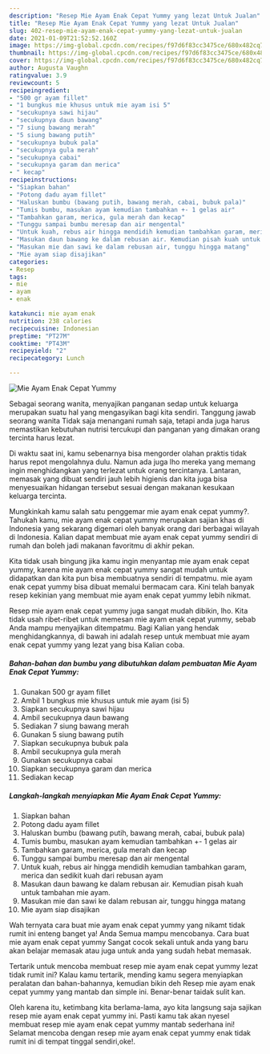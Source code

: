 ```yaml
---
description: "Resep Mie Ayam Enak Cepat Yummy yang lezat Untuk Jualan"
title: "Resep Mie Ayam Enak Cepat Yummy yang lezat Untuk Jualan"
slug: 402-resep-mie-ayam-enak-cepat-yummy-yang-lezat-untuk-jualan
date: 2021-01-09T21:52:52.160Z
image: https://img-global.cpcdn.com/recipes/f97d6f83cc3475ce/680x482cq70/mie-ayam-enak-cepat-yummy-foto-resep-utama.jpg
thumbnail: https://img-global.cpcdn.com/recipes/f97d6f83cc3475ce/680x482cq70/mie-ayam-enak-cepat-yummy-foto-resep-utama.jpg
cover: https://img-global.cpcdn.com/recipes/f97d6f83cc3475ce/680x482cq70/mie-ayam-enak-cepat-yummy-foto-resep-utama.jpg
author: Augusta Vaughn
ratingvalue: 3.9
reviewcount: 5
recipeingredient:
- "500 gr ayam fillet"
- "1 bungkus mie khusus untuk mie ayam isi 5"
- "secukupnya sawi hijau"
- "secukupnya daun bawang"
- "7 siung bawang merah"
- "5 siung bawang putih"
- "secukupnya bubuk pala"
- "secukupnya gula merah"
- "secukupnya cabai"
- "secukupnya garam dan merica"
- " kecap"
recipeinstructions:
- "Siapkan bahan"
- "Potong dadu ayam fillet"
- "Haluskan bumbu (bawang putih, bawang merah, cabai, bubuk pala)"
- "Tumis bumbu, masukan ayam kemudian tambahkan +- 1 gelas air"
- "Tambahkan garam, merica, gula merah dan kecap"
- "Tunggu sampai bumbu meresap dan air mengental"
- "Untuk kuah, rebus air hingga mendidih kemudian tambahkan garam, merica dan sedikit kuah dari rebusan ayam"
- "Masukan daun bawang ke dalam rebusan air. Kemudian pisah kuah untuk tambahan mie ayam."
- "Masukan mie dan sawi ke dalam rebusan air, tunggu hingga matang"
- "Mie ayam siap disajikan"
categories:
- Resep
tags:
- mie
- ayam
- enak

katakunci: mie ayam enak 
nutrition: 238 calories
recipecuisine: Indonesian
preptime: "PT27M"
cooktime: "PT43M"
recipeyield: "2"
recipecategory: Lunch

---
```



![Mie Ayam Enak Cepat Yummy](https://img-global.cpcdn.com/recipes/f97d6f83cc3475ce/680x482cq70/mie-ayam-enak-cepat-yummy-foto-resep-utama.jpg)

Sebagai seorang wanita, menyajikan panganan sedap untuk keluarga merupakan suatu hal yang mengasyikan bagi kita sendiri. Tanggung jawab seorang  wanita Tidak saja menangani rumah saja, tetapi anda juga harus memastikan kebutuhan nutrisi tercukupi dan panganan yang dimakan orang tercinta harus lezat.

Di waktu  saat ini, kamu sebenarnya bisa mengorder olahan praktis tidak harus repot mengolahnya dulu. Namun ada juga lho mereka yang memang ingin menghidangkan yang terlezat untuk orang tercintanya. Lantaran, memasak yang dibuat sendiri jauh lebih higienis dan kita juga bisa menyesuaikan hidangan tersebut sesuai dengan makanan kesukaan keluarga tercinta. 



Mungkinkah kamu salah satu penggemar mie ayam enak cepat yummy?. Tahukah kamu, mie ayam enak cepat yummy merupakan sajian khas di Indonesia yang sekarang digemari oleh banyak orang dari berbagai wilayah di Indonesia. Kalian dapat membuat mie ayam enak cepat yummy sendiri di rumah dan boleh jadi makanan favoritmu di akhir pekan.

Kita tidak usah bingung jika kamu ingin menyantap mie ayam enak cepat yummy, karena mie ayam enak cepat yummy sangat mudah untuk didapatkan dan kita pun bisa membuatnya sendiri di tempatmu. mie ayam enak cepat yummy bisa dibuat memalui bermacam cara. Kini telah banyak resep kekinian yang membuat mie ayam enak cepat yummy lebih nikmat.

Resep mie ayam enak cepat yummy juga sangat mudah dibikin, lho. Kita tidak usah ribet-ribet untuk memesan mie ayam enak cepat yummy, sebab Anda mampu menyajikan ditempatmu. Bagi Kalian yang hendak menghidangkannya, di bawah ini adalah resep untuk membuat mie ayam enak cepat yummy yang lezat yang bisa Kalian coba.

<!--inarticleads1-->

##### Bahan-bahan dan bumbu yang dibutuhkan dalam pembuatan Mie Ayam Enak Cepat Yummy:

1. Gunakan 500 gr ayam fillet
1. Ambil 1 bungkus mie khusus untuk mie ayam (isi 5)
1. Siapkan secukupnya sawi hijau
1. Ambil secukupnya daun bawang
1. Sediakan 7 siung bawang merah
1. Gunakan 5 siung bawang putih
1. Siapkan secukupnya bubuk pala
1. Ambil secukupnya gula merah
1. Gunakan secukupnya cabai
1. Siapkan secukupnya garam dan merica
1. Sediakan  kecap




<!--inarticleads2-->

##### Langkah-langkah menyiapkan Mie Ayam Enak Cepat Yummy:

1. Siapkan bahan
1. Potong dadu ayam fillet
1. Haluskan bumbu (bawang putih, bawang merah, cabai, bubuk pala)
1. Tumis bumbu, masukan ayam kemudian tambahkan +- 1 gelas air
1. Tambahkan garam, merica, gula merah dan kecap
1. Tunggu sampai bumbu meresap dan air mengental
1. Untuk kuah, rebus air hingga mendidih kemudian tambahkan garam, merica dan sedikit kuah dari rebusan ayam
1. Masukan daun bawang ke dalam rebusan air. Kemudian pisah kuah untuk tambahan mie ayam.
1. Masukan mie dan sawi ke dalam rebusan air, tunggu hingga matang
1. Mie ayam siap disajikan




Wah ternyata cara buat mie ayam enak cepat yummy yang nikamt tidak rumit ini enteng banget ya! Anda Semua mampu mencobanya. Cara buat mie ayam enak cepat yummy Sangat cocok sekali untuk anda yang baru akan belajar memasak atau juga untuk anda yang sudah hebat memasak.

Tertarik untuk mencoba membuat resep mie ayam enak cepat yummy lezat tidak rumit ini? Kalau kamu tertarik, mending kamu segera menyiapkan peralatan dan bahan-bahannya, kemudian bikin deh Resep mie ayam enak cepat yummy yang mantab dan simple ini. Benar-benar taidak sulit kan. 

Oleh karena itu, ketimbang kita berlama-lama, ayo kita langsung saja sajikan resep mie ayam enak cepat yummy ini. Pasti kamu tak akan nyesel membuat resep mie ayam enak cepat yummy mantab sederhana ini! Selamat mencoba dengan resep mie ayam enak cepat yummy enak tidak rumit ini di tempat tinggal sendiri,oke!.

